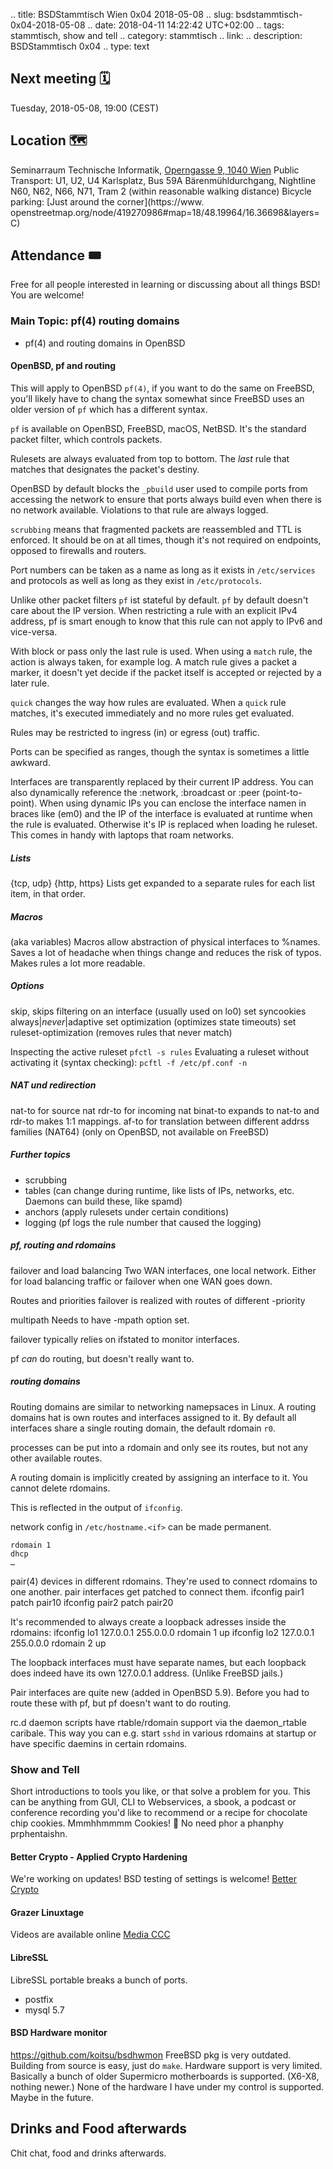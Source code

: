 .. title: BSDStammtisch Wien 0x04 2018-05-08
.. slug: bsdstammtisch-0x04-2018-05-08
.. date: 2018-04-11 14:22:42 UTC+02:00
.. tags: stammtisch, show and tell
.. category: stammtisch
.. link: 
.. description: BSDStammtisch 0x04
.. type: text


## Next meeting 🗓
Tuesday, 2018-05-08, 19:00 (CEST)


## Location 🗺
Seminarraum Technische Informatik, [Operngasse 9, 1040 Wien](https://www.openstreetmap.org/node/419270986#map=18/48.19964/16.36698&layers=C) Public Transport: U1, U2, U4          Karlsplatz, Bus 59A Bärenmühldurchgang, Nightline N60, N62, N66, N71, Tram 2 (within reasonable walking distance) Bicycle parking: [Just around the corner](https://www.           openstreetmap.org/node/419270986#map=18/48.19964/16.36698&layers=C)

## Attendance 🎟
Free for all people interested in learning or discussing about all things BSD! You are welcome!

### Main Topic: pf(4) routing domains
- pf(4) and routing domains in OpenBSD


#### OpenBSD, pf and routing
This will apply to OpenBSD `pf(4)`, if you want to do the same on FreeBSD, you'll likely have to chang the syntax somewhat since FreeBSD uses an older version of `pf` which has a different syntax.

`pf` is available on OpenBSD, FreeBSD, macOS, NetBSD. It's the standard packet filter, which controls packets.

Rulesets are always evaluated from top to bottom. The *last* rule that matches that designates the packet's destiny.

OpenBSD by default blocks the `_pbuild` user used to compile ports from accessing the network to ensure that ports always build even when there is no network available. Violations to that rule are always logged.

`scrubbing` means that fragmented packets are reassembled and TTL is enforced. It should be on at all times, though it's not required on endpoints, opposed to firewalls and routers.

Port numbers can be taken as a name as long as it exists in `/etc/services` and protocols as well as long as they exist in `/etc/protocols`.

Unlike other packet filters `pf` ist stateful by default.
`pf` by default doesn't care about the IP version. When restricting a rule with an explicit IPv4 address, pf is smart enough to know that this rule can not apply to IPv6 and vice-versa.

With block or pass only the last rule is used. 
When using a `match` rule, the action is always taken, for example log. A match rule gives a packet a marker, it doesn't yet decide if the packet itself is accepted or rejected by a later rule.

`quick` changes the way how rules are evaluated. When a `quick` rule matches, it's executed immediately and no more rules get evaluated.

Rules may be restricted to ingress (in) or egress (out) traffic.

Ports can be specified as ranges, though the syntax is sometimes a little awkward.

Interfaces are transparently replaced by their current IP address. You can also dynamically reference the :network, :broadcast or :peer (point-to-point).
When using dynamic IPs you can enclose the interface namen in braces like (em0) and the IP of the interface is evaluated at runtime when the rule is evaluated. Otherwise it's IP is replaced when loading he ruleset. This comes in handy with laptops that roam networks.



##### Lists
{tcp, udp}
{http, https}
Lists get expanded to a separate rules for each list item, in that order.

##### Macros
(aka variables)
Macros allow abstraction of physical interfaces to %names. Saves a lot of headache when things change and reduces the risk of typos. Makes rules a lot more readable.


##### Options
skip, skips filtering on an interface (usually used on lo0)
set syncookies always|*never*|adaptive
set optimization (optimizes state timeouts)
set ruleset-optimization (removes rules that never match)

Inspecting the active ruleset
`pfctl -s rules`
Evaluating a ruleset without activating it (syntax checking): `pcftl -f /etc/pf.conf -n`

##### NAT und redirection
nat-to for source nat
rdr-to for incoming nat
binat-to expands to nat-to and rdr-to makes 1:1 mappings.
af-to for translation between different addrss families (NAT64) (only on OpenBSD, not available on FreeBSD)

##### Further topics
- scrubbing
- tables (can change during runtime, like lists of IPs, networks, etc. Daemons can build these, like spamd)
- anchors (apply rulesets under certain conditions)
- logging (pf logs the rule number that caused the logging) 

##### pf, routing and rdomains
failover and load balancing
Two WAN interfaces, one local network.
Either for load balancing traffic or failover when one WAN goes down.

Routes and priorities
failover is realized with routes of different -priority

multipath
Needs to have -mpath option set.

failover typically relies on ifstated to monitor interfaces.

pf *can* do routing, but doesn't really want to.


##### routing domains
Routing domains are similar to networking namepsaces in Linux. A routing domains hat is own routes and interfaces assigned to it.
By default all interfaces share a single routing domain, the default rdomain `r0`.

processes can be put into a rdomain and only see its routes, but not any other available routes.

A routing domain is implicitly created by assigning an interface to it.
You cannot delete rdomains.

This is reflected in the output of `ifconfig`.

network config in `/etc/hostname.<if>` can be made permanent.

```/etc/hostname.em1
rdomain 1
dhcp
…
```

pair(4) devices in different rdomains. They're used to connect rdomains to one another.
pair interfaces get patched to connect them.
ifconfig pair1 patch pair10
ifconfig pair2 patch pair20

It's recommended to always create a loopback adresses inside the rdomains:
ifconfig lo1 127.0.0.1 255.0.0.0 rdomain 1 up
ifconfig lo2 127.0.0.1 255.0.0.0 rdomain 2 up

The loopback interfaces must have separate names, but each loopback does indeed have its own 127.0.0.1 address. (Unlike FreeBSD jails.)

Pair interfaces are quite new (added in OpenBSD 5.9). Before you had to route these with pf, but pf doesn't want to do routing.

rc.d daemon scripts have rtable/rdomain support via the daemon_rtable caribale. This way you can e.g. start `sshd` in various rdomains at startup or have specific daemins in certain rdomains.






### Show and Tell
Short introductions to tools you like, or that solve a problem for you. This can be anything from GUI, CLI to Webservices, a sbook, a podcast or conference recording you'd like to recommend or a recipe for chocolate chip cookies. Mmmhhmmmm Cookies! 🍪 No need phor a phanphy prphentaishn.  

#### Better Crypto - Applied Crypto Hardening
We're working on updates! BSD testing of settings is welcome!
[Better Crypto](https://Bettercrypto.org/)



#### Grazer Linuxtage
Videos are available online [Media CCC](https://media.ccc.de/c/glt18)

#### LibreSSL
LibreSSL portable breaks a bunch of ports.  
- postfix
- mysql 5.7


#### BSD Hardware monitor
https://github.com/koitsu/bsdhwmon
FreeBSD pkg is very outdated. Building from source is easy, just do `make`.
Hardware support is very limited. Basically a bunch of older Supermicro motherboards is supported. (X6-X8, nothing newer.)
None of the hardware I have under my control is supported. Maybe in the future.


## Drinks and Food afterwards
Chit chat, food and drinks afterwards.

